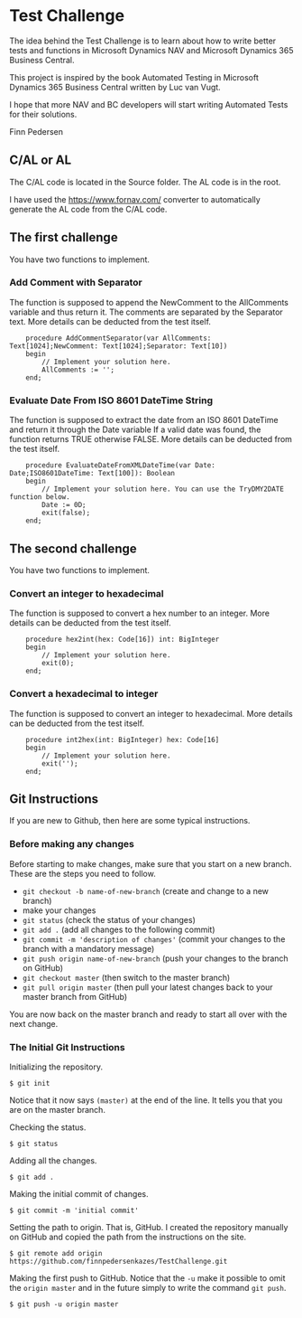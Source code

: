 # Test Challenge

The idea behind the Test Challenge is to learn about how to write better tests and functions in Microsoft Dynamics NAV and Microsoft Dynamics 365 Business Central. 

This project is inspired by the book Automated Testing in Microsoft Dynamics 365 Business Central written by Luc van Vugt.

I hope that more NAV and BC developers will start writing Automated Tests for their solutions. 

Finn Pedersen

## C/AL or AL
The C/AL code is located in the Source folder. The AL code is in the root. 

I have used the https://www.fornav.com/ converter to automatically generate the AL code from the C/AL code. 

## The first challenge
You have two functions to implement. 

### Add Comment with Separator
The function is supposed to append the NewComment to the AllComments variable and thus return it.
The comments are separated by the Separator text.
More details can be deducted from the test itself.

```` 
    procedure AddCommentSeparator(var AllComments: Text[1024];NewComment: Text[1024];Separator: Text[10])
    begin
        // Implement your solution here.
        AllComments := '';
    end;
```` 

### Evaluate Date From ISO 8601 DateTime String
The function is supposed to extract the date from an ISO 8601 DateTime and return it through the Date variable
If a valid date was found, the function returns TRUE otherwise FALSE.
More details can be deducted from the test itself.

```` 
    procedure EvaluateDateFromXMLDateTime(var Date: Date;ISO8601DateTime: Text[100]): Boolean
    begin
        // Implement your solution here. You can use the TryDMY2DATE function below.
        Date := 0D;
        exit(false);
    end;
```` 

## The second challenge
You have two functions to implement. 

### Convert an integer to hexadecimal
The function is supposed to convert a hex number to an integer.
More details can be deducted from the test itself.

```` 
    procedure hex2int(hex: Code[16]) int: BigInteger
    begin
        // Implement your solution here.
        exit(0);
    end;
```` 

### Convert a hexadecimal to integer
The function is supposed to convert an integer to hexadecimal.
More details can be deducted from the test itself.

```` 
    procedure int2hex(int: BigInteger) hex: Code[16]
    begin
        // Implement your solution here.
        exit('');
    end;
```` 



## Git Instructions
If you are new to Github, then here are some typical instructions. 

### Before making any changes
Before starting to make changes, make sure that you start on a new branch. These are the steps you need to follow. 

- `git checkout -b name-of-new-branch` (create and change to a new branch)
- make your changes
- `git status` (check the status of your changes)
- `git add .` (add all changes to the following commit)
- `git commit -m 'description of changes'` (commit your changes to the branch with a mandatory message)
- `git push origin name-of-new-branch` (push your changes to the branch on GitHub)
- `git checkout master` (then switch to the master branch)
- `git pull origin master` (then pull your latest changes back to your master branch from GitHub)

You are now back on the master branch and ready to start all over with the next change. 

### The Initial Git Instructions

Initializing the repository.

```` 
$ git init
```` 

Notice that it now says `(master)` at the end of the line. It tells you that you are on the master branch. 

Checking the status.
```` 
$ git status

````

Adding all the changes.
```` 
$ git add .
```` 
Making the initial commit of changes.

```` 
$ git commit -m 'initial commit'
```` 

Setting the path to origin. That is, GitHub. I created the repository manually on GitHub and copied the path from the instructions on the site. 

```` 
$ git remote add origin https://github.com/finnpedersenkazes/TestChallenge.git
```` 

Making the first push to GitHub. Notice that the `-u` make it possible to omit the `origin master` and in the future simply to write the command `git push`.

```` 
$ git push -u origin master
```` 
